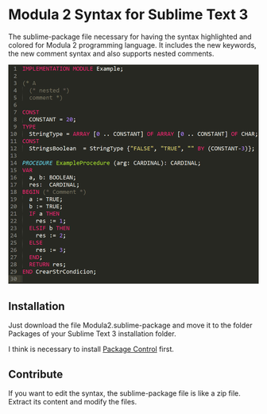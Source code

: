 # Modula 2 Syntax for Sublime Text 3 #

The sublime-package file necessary for having the syntax highlighted and colored for Modula 2 programming language. It includes the new keywords, the new comment syntax and also supports nested comments.

![Example](example.png)

## Installation ##

Just download the file Modula2.sublime-package and move it to the folder Packages of your Sublime Text 3 installation folder.

I think is necessary to install [Package Control](https://sublime.wbond.net/installation) first.

## Contribute ##

If you want to edit the syntax, the sublime-package file is like a zip file. Extract its content and modify the files.
